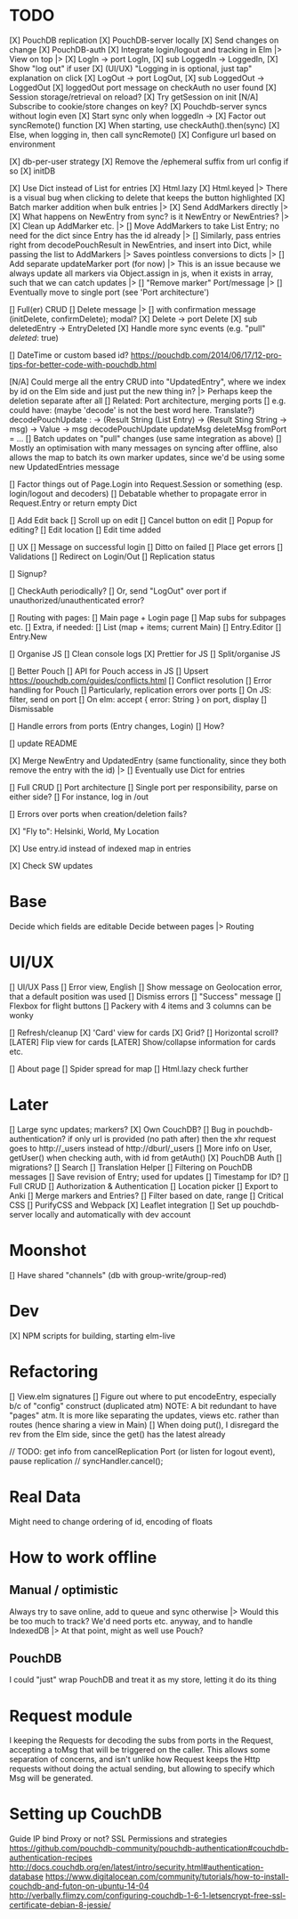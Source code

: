 # TODO
[X] PouchDB replication
  [X] PouchDB-server locally
  [X] Send changes on change
  [X] PouchDB-auth
  [X] Integrate login/logout and tracking in Elm
    |> View on top
    |> [X] LogIn -> port LogIn,
       [X] sub LoggedIn -> LoggedIn,
       [X] Show "log out" if user
       [X] (UI/UX) "Logging in is optional, just tap" explanation on click
       [X] LogOut -> port LogOut,
       [X] sub LoggedOut -> LoggedOut
       [X] loggedOut port message on checkAuth no user found
  [X] Session storage/retrieval on reload?
    [X] Try getSession on init
    [N/A] Subscribe to cookie/store changes on key?
  [X] Pouchdb-server syncs without login even
  [X] Start sync only when loggedIn ->
    [X] Factor out syncRemote() function
    [X] When starting, use checkAuth().then(sync)
    [X] Else, when logging in, then call syncRemote()
  [X] Configure url based on environment

  [X] db-per-user strategy
  [X] Remove the /ephemeral suffix from url config if so
  [X] initDB

  [X] Use Dict instead of List for entries
  [X] Html.lazy
  [X] Html.keyed
    |> There is a visual bug when clicking to delete that keeps the button highlighted
  [X] Batch marker addition when bulk entries
    |> [X] Send AddMarkers directly
    |> [X] What happens on NewEntry from sync? is it NewEntry or NewEntries?
    |> [X] Clean up AddMarker etc.
      |> [] Move AddMarkers to take List Entry; no need for the dict since Entry has the id already
      |> [] Similarly, pass entries right from decodePouchResult in NewEntries, and insert into Dict, while passing the list to AddMarkers
      |> Saves pointless conversions to dicts
    |> [] Add separate updateMarker port (for now)
      |> This is an issue because we always update all markers via Object.assign in js, when it exists in array, such that we can catch updates
      |> [] "Remove marker" Port/message
      |> [] Eventually move to single port (see 'Port architecture')

  [] Full(er) CRUD
    [] Delete message
      |> [] with confirmation message (initDelete, confirmDelete); modal?
    [X] Delete -> port Delete
    [X] sub deletedEntry -> EntryDeleted
    [X] Handle more sync events (e.g. "pull" _deleted_: true)

  [] DateTime or custom based id? https://pouchdb.com/2014/06/17/12-pro-tips-for-better-code-with-pouchdb.html

  [N/A] Could merge all the entry CRUD into "UpdatedEntry", where we index by id on the Elm side and just put the new thing in?
    |> Perhaps keep the deletion separate after all
  [] Related: Port architecture, merging ports
    [] e.g. could have:
      (maybe 'decode' is not the best word here. Translate?)
      decodePouchUpdate : -> (Result String (List Entry) -> (Result Sting String -> msg) -> Value -> msg
      decodePouchUpdate updateMsg deleteMsg fromPort = ...
    [] Batch updates on "pull" changes (use same integration as above)
      [] Mostly an optimisation with many messages on syncing after offline, also allows the map to batch its own marker updates, since we'd be using some new UpdatedEntries message

  [] Factor things out of Page.Login into Request.Session or something (esp. login/logout and decoders)
  [] Debatable whether to propagate error in Request.Entry or return empty Dict

[] Add Edit back
  [] Scroll up on edit
  [] Cancel button on edit
  [] Popup for editing?
  [] Edit location
  [] Edit time added

[] UX
  [] Message on successful login
    [] Ditto on failed
  [] Place get errors
  [] Validations
  [] Redirect on Login/Out
  [] Replication status

[] Signup?

[] CheckAuth periodically?
  [] Or, send "LogOut" over port if unauthorized/unauthenticated error?

[] Routing with pages:
  [] Main page + Login page
  [] Map subs for subpages etc.
  [] Extra, if needed:
    [] List (map + items; current Main)
    [] Entry.Editor
    [] Entry.New


[] Organise JS
  [] Clean console logs
  [X] Prettier for JS
  [] Split/organise JS


[] Better Pouch
  [] API for Pouch access in JS
  [] Upsert https://pouchdb.com/guides/conflicts.html
  [] Conflict resolution
  [] Error handling for Pouch
    [] Particularly, replication errors over ports
      [] On JS: filter, send on port
      [] On elm: accept { error: String } on port, display
        [] Dismissable


[] Handle errors from ports (Entry changes, Login)
  [] How?

[] update README

[X] Merge NewEntry and UpdatedEntry (same functionality, since they both remove the entry with the id)
  |> [] Eventually use Dict for entries

[] Full CRUD
[] Port architecture
  [] Single port per responsibility, parse on either side?
  [] For instance, log in /out

[] Errors over ports when creation/deletion fails?

[X] "Fly to": Helsinki, World, My Location

[X] Use entry.id instead of indexed map in entries

[X] Check SW updates


# Base
Decide which fields are editable
Decide between pages
 |> Routing

# UI/UX
[] UI/UX Pass
  [] Error view, English
  [] Show message on Geolocation error, that a default position was used
  [] Dismiss errors
  [] "Success" message
  [] Flexbox for flight buttons
  [] Packery with 4 items and 3 columns can be wonky

[] Refresh/cleanup
  [X] 'Card' view for cards
    [X] Grid?
    [] Horizontal scroll?
  [LATER] Flip view for cards
  [LATER] Show/collapse information for cards etc.

[] About page
[] Spider spread for map
[] Html.lazy check further

# Later
[] Large sync updates; markers?
[X] Own CouchDB?
[] Bug in pouchdb-authentication? if only url is provided (no path after)
  then the xhr request goes to http://_users instead of http://dburl/_users
[] More info on User, getUser() when checking auth, with id from getAuth()
[X] PouchDB Auth
[] migrations?
[] Search
[] Translation Helper
[] Filtering on PouchDB messages
[] Save revision of Entry; used for updates
[] Timestamp for ID?
[] Full CRUD
[] Authorization & Authentication
[] Location picker
[] Export to Anki
[] Merge markers and Entries?
[] Filter based on date, range
[] Critical CSS
  [] PurifyCSS and Webpack
[X] Leaflet integration
[] Set up pouchdb-server locally and automatically with dev account


# Moonshot
[] Have shared "channels" (db with group-write/group-red)

# Dev
[X] NPM scripts for building, starting elm-live

# Refactoring
[] View.elm signatures
[] Figure out where to put encodeEntry, especially b/c of "config" construct (duplicated atm)
NOTE: A bit redundant to have "pages" atm. It is more like separating the updates, views etc. rather than routes (hence sharing a view in Main)
[] When doing put(), I disregard the rev from the Elm side, since the get() has the latest already

// TODO: get info from cancelReplication Port (or listen for logout event), pause replication
// syncHandler.cancel();


# Real Data
Might need to change ordering of id, encoding of floats

# How to work offline
## Manual / optimistic
Always try to save online, add to queue and sync otherwise
  |> Would this be too much to track? We'd need ports etc. anyway, and to handle IndexedDB
    |> At that point, might as well use Pouch?

## PouchDB
I could "just" wrap PouchDB and treat it as my store, letting it do its thing

# Request module
I keeping the Requests for decoding the subs from ports in the Request, accepting a toMsg that will be triggered on the caller.
This allows some separation of concerns, and isn't unlike how Request keeps the Http requests without doing the actual sending, but allowing to specify which Msg will be generated.

# Setting up CouchDB
Guide
IP bind
Proxy or not?
  SSL
Permissions and strategies
https://github.com/pouchdb-community/pouchdb-authentication#couchdb-authentication-recipes
http://docs.couchdb.org/en/latest/intro/security.html#authentication-database
https://www.digitalocean.com/community/tutorials/how-to-install-couchdb-and-futon-on-ubuntu-14-04
http://verbally.flimzy.com/configuring-couchdb-1-6-1-letsencrypt-free-ssl-certificate-debian-8-jessie/
